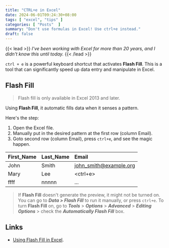 ```yaml
---
title: "CTRL+e in Excel"
date: 2024-06-01T09:24:30+08:00
tags: [ "excel", "tips" ]
categories: [ "Posts"  ]
summary: "Don't use formulas in Excel! Use ctrl+e instead."
draft: false
---
```

{{< lead >}}
*I've been working with Excel for more than 20 years, and I didn't know this until today.*
{{< /lead >}}

`ctrl + e` is a powerful keyboard shortcut that activates **Flash Fill**.
This is a tool that can significantly speed up data entry and manipulate in Excel.

## Flash Fill

> Flash fill is only available in Excel 2013 and later.

Using **Flash Fill**, it automatic fills data when it senses a pattern.

Here's the step:

 1. Open the Excel file.
 1. Manually put in the desired pattern at the first row (column Email).
 1. Goto second row (column Email), press `ctrl+e`, and see the magic happen.

| First_Name | Last_Name | Email | 
| :--------- | :-------- | :-------- |
| John | Smith | john_smith@example.org | 
| Mary | Lee | <ctrl+e> |
| ffff | nnnnn | ... |

> If **Flash Fill** doesn't generate the preview, it might not be turned on. 
> You can go to ***Data > Flash Fill*** to run it manually, or press `ctrl+e`. 
> To turn **Flash Fill** on, go to ***Tools*** > ***Options*** > ***Advanced*** > ***Editing Options*** > check the ***Automatically Flash Fill*** box.

## Links

 - [Using Flash Fill in Excel](https://support.microsoft.com/en-us/office/using-flash-fill-in-excel-3f9bcf1e-db93-4890-94a0-1578341f73f7).
